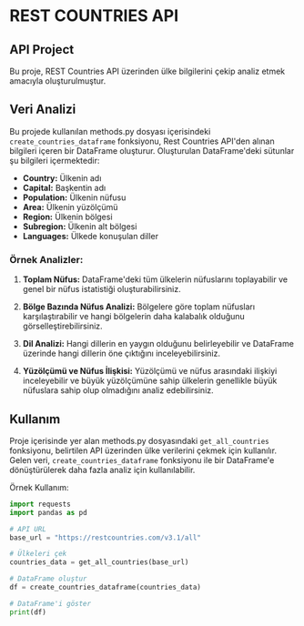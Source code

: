 # REST COUNTRIES API 

## API Project

Bu proje, REST Countries API üzerinden ülke bilgilerini çekip analiz etmek amacıyla oluşturulmuştur.

## Veri Analizi

Bu projede kullanılan methods.py dosyası içerisindeki `create_countries_dataframe` fonksiyonu, Rest Countries API'den alınan bilgileri içeren bir DataFrame oluşturur. Oluşturulan DataFrame'deki sütunlar şu bilgileri içermektedir:

- **Country:** Ülkenin adı
- **Capital:** Başkentin adı
- **Population:** Ülkenin nüfusu
- **Area:** Ülkenin yüzölçümü
- **Region:** Ülkenin bölgesi
- **Subregion:** Ülkenin alt bölgesi
- **Languages:** Ülkede konuşulan diller

### Örnek Analizler:

1. **Toplam Nüfus:** DataFrame'deki tüm ülkelerin nüfuslarını toplayabilir ve genel bir nüfus istatistiği oluşturabilirsiniz.

2. **Bölge Bazında Nüfus Analizi:** Bölgelere göre toplam nüfusları karşılaştırabilir ve hangi bölgelerin daha kalabalık olduğunu görselleştirebilirsiniz.

3. **Dil Analizi:** Hangi dillerin en yaygın olduğunu belirleyebilir ve DataFrame üzerinde hangi dillerin öne çıktığını inceleyebilirsiniz.

4. **Yüzölçümü ve Nüfus İlişkisi:** Yüzölçümü ve nüfus arasındaki ilişkiyi inceleyebilir ve büyük yüzölçümüne sahip ülkelerin genellikle büyük nüfuslara sahip olup olmadığını analiz edebilirsiniz.


## Kullanım

Proje içerisinde yer alan methods.py dosyasındaki `get_all_countries` fonksiyonu, belirtilen API üzerinden ülke verilerini çekmek için kullanılır. Gelen veri, `create_countries_dataframe` fonksiyonu ile bir DataFrame'e dönüştürülerek daha fazla analiz için kullanılabilir.

Örnek Kullanım:

```python
import requests
import pandas as pd

# API URL
base_url = "https://restcountries.com/v3.1/all"

# Ülkeleri çek
countries_data = get_all_countries(base_url)

# DataFrame oluştur
df = create_countries_dataframe(countries_data)

# DataFrame'i göster
print(df)
```
